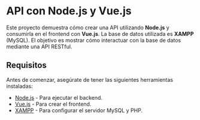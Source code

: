 # API con Node.js y Vue.js

Este proyecto demuestra cómo crear una API utilizando **Node.js** y consumirla en el frontend con **Vue.js**. La base de datos utilizada es **XAMPP** (MySQL). El objetivo es mostrar cómo interactuar con la base de datos mediante una API RESTful.

## Requisitos

Antes de comenzar, asegúrate de tener las siguientes herramientas instaladas:

- [Node.js](https://nodejs.org/) - Para ejecutar el backend.
- [Vue.js](https://vuejs.org/) - Para crear el frontend.
- [XAMPP](https://www.apachefriends.org/index.html) - Para configurar el servidor MySQL y PHP.



